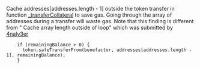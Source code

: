 Cache addresses[addresses.length - 1] outside the token transfer in function [_transferCollateral](https://github.com/code-423n4/2023-10-ethena/blob/ee67d9b542642c9757a6b826c82d0cae60256509/contracts/EthenaMinting.sol#L431) to save gas. Going through the array of addresses during a transfer will waste gas. Note that this finding is different from " Cache array length outside of loop" which was submitted by [4naly3er](https://github.com/code-423n4/2023-10-ethena/blob/main/4naly3er-report.md#GAS-2)

```
    if (remainingBalance > 0) {
      token.safeTransferFrom(benefactor, addresses[addresses.length - 1], remainingBalance);
    }
```
